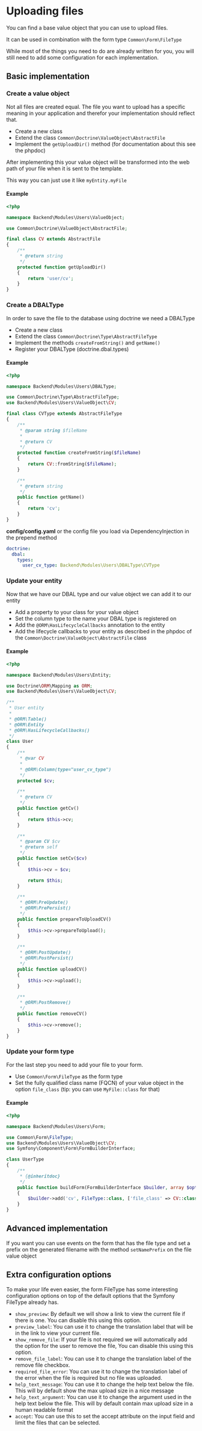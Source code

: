 # Uploading files

You can find a base value object that you can use to upload files.

It can be used in combination with the form type `Common\Form\FileType`

While most of the things you need to do are already written for you, you will still need to add some configuration for each implementation.

## Basic implementation

### Create a value object

Not all files are created equal. The file you want to upload has a specific meaning in your application and therefor your implementation should reflect that.

* Create a new class
* Extend the class `Common\Doctrine\ValueObject\AbstractFile`
* Implement the `getUploadDir()` method (for documentation about this see the phpdoc)

After implementing this your value object will be transformed into the web path of your file when it is sent to the template.

This way you can just use it like `myEntity.myFile`

#### Example

```php
<?php

namespace Backend\Modules\Users\ValueObject;

use Common\Doctrine\ValueObject\AbstractFile;

final class CV extends AbstractFile
{
    /**
     * @return string
     */
    protected function getUploadDir()
    {
        return 'user/cv';
    }
}
```

### Create a DBALType

In order to save the file to the database using doctrine we need a DBALType

* Create a new class
* Extend the class `Common\Doctrine\Type\AbstractFileType`
* Implement the methods `createFromString()` and `getName()`
* Register your DBALType (doctrine.dbal.types)

#### Example

```php
<?php

namespace Backend\Modules\Users\DBALType;

use Common\Doctrine\Type\AbstractFileType;
use Backend\Modules\Users\ValueObject\CV;

final class CVType extends AbstractFileType
{
    /**
     * @param string $fileName
     *
     * @return CV
     */
    protected function createFromString($fileName)
    {
        return CV::fromString($fileName);
    }

    /**
     * @return string
     */
    public function getName()
    {
        return 'cv';
    }
}
```

**config/config.yaml** or the config file you load via DependencyInjection in the prepend method

```yaml
doctrine:
  dbal:
    types:
      user_cv_type: Backend\Modules\Users\DBALType\CVType
```

### Update your entity

Now that we have our DBAL type and our value object we can add it to our entity

* Add a property to your class for your value object
* Set the column type to the name your DBAL type is registered on
* Add the `@ORM\HasLifecycleCallbacks` annotation to the entity
* Add the lifecycle callbacks to your entity as described in the phpdoc of the `Common\Doctrine\ValueObject\AbstractFile` class

#### Example

```php
<?php

namespace Backend\Modules\Users\Entity;

use Doctrine\ORM\Mapping as ORM;
use Backend\Modules\Users\ValueObject\CV;

/**
 * User entity
 *
 * @ORM\Table()
 * @ORM\Entity
 * @ORM\HasLifecycleCallbacks()
 */
class User
{
    /**
     * @var CV
     *
     * @ORM\Column(type="user_cv_type")
     */
    protected $cv;

    /**
     * @return CV
     */
    public function getCv()
    {
        return $this->cv;
    }

    /**
     * @param CV $cv
     * @return self
     */
    public function setCv($cv)
    {
        $this->cv = $cv;

        return $this;
    }

    /**
     * @ORM\PreUpdate()
     * @ORM\PrePersist()
     */
    public function prepareToUploadCV()
    {
        $this->cv->prepareToUpload();
    }

    /**
     * @ORM\PostUpdate()
     * @ORM\PostPersist()
     */
    public function uploadCV()
    {
        $this->cv->upload();
    }

    /**
     * @ORM\PostRemove()
     */
    public function removeCV()
    {
        $this->cv->remove();
    }
}
```

### Update your form type

For the last step you need to add your file to your form.

* Use `Common\Form\FileType` as the form type
* Set the fully qualified class name (FQCN) of your value object in the option `file_class` (tip: you can use `MyFile::class` for that)

#### Example

```php
<?php

namespace Backend\Modules\Users\Form;

use Common\Form\FileType;
use Backend\Modules\Users\ValueObject\CV;
use Symfony\Component\Form\FormBuilderInterface;

class UserType
{
    /**
     * {@inheritdoc}
     */
    public function buildForm(FormBuilderInterface $builder, array $options)
    {
        $builder->add('cv', FileType::class, ['file_class' => CV::class]);
    }
}
```

## Advanced implementation

If you want you can use events on the form that has the file type and set a prefix on the generated filename with the method `setNamePrefix` on the file value object

## Extra configuration options

To make your life even easier, the form FileType has some interesting configuration options on top of the default options that the Symfony FileType already has.

* `show_preview`: By default we will show a link to view the current file if there is one. You can disable this using this option.
* `preview_label`: You can use it to change the translation label that will be in the link to view your current file.
* `show_remove_file`: If your file is not required we will automatically add the option for the user to remove the file, You can disable this using this option.
* `remove_file_label`: You can use it to change the translation label of the remove file checkbox.
* `required_file_error`: You can use it to change the translation label of the error when the file is required but no file was uploaded.
* `help_text_message`: You can use it to change the help text below the file. This will by default show the max upload size in a nice message
* `help_text_argument`: You can use it to change the argument used in the help text below the file. This will by default contain max upload size in a human readable format
* `accept`: You can use this to set the accept attribute on the input field and limit the files that can be selected.
